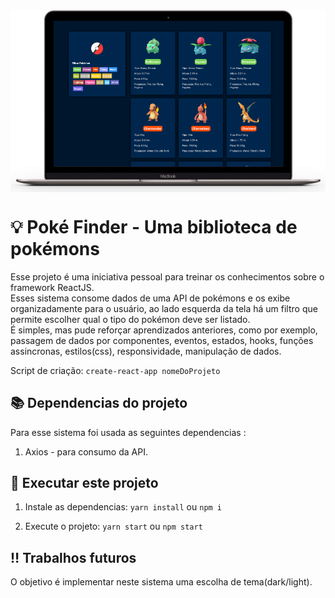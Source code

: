 <img src="src/assets/pokeFinder.png" align="center"/>

# 💡 Poké Finder - Uma biblioteca de pokémons

Esse projeto é uma iniciativa pessoal para treinar os conhecimentos sobre o framework ReactJS.</br>
Esses sistema consome dados de uma API de pokémons e os exibe organizadamente para o usuário, ao lado esquerda da tela há um filtro que permite escolher qual o tipo do pokémon deve ser listado.</br>
É simples, mas pude reforçar aprendizados anteriores, como por exemplo, passagem de dados por componentes, eventos, estados, hooks, funções assincronas, estilos(css), responsividade, manipulação de dados. 

Script de criação: `create-react-app nomeDoProjeto`

## 📚 Dependencias do projeto

Para esse sistema foi usada as seguintes dependencias :

1. Axios - para consumo da API.

## 🎉 Executar este projeto

1. Instale as dependencias: `yarn install` ou `npm i`

2. Execute o projeto: `yarn start` ou `npm start`

## ‼️ Trabalhos futuros
O objetivo é implementar neste sistema uma escolha de tema(dark/light).